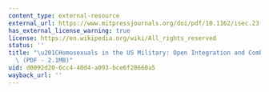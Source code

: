 ```yaml
---
content_type: external-resource
external_url: https://www.mitpressjournals.org/doi/pdf/10.1162/isec.23.2.5
has_external_license_warning: true
license: https://en.wikipedia.org/wiki/All_rights_reserved
status: ''
title: "\u201CHomosexuals in the US Military: Open Integration and Combat Effectiveness\u201D\
  \ (PDF - 2.1MB)"
uid: d0092d20-6cc4-40d4-a093-bce6f28660a5
wayback_url: ''
---
```

